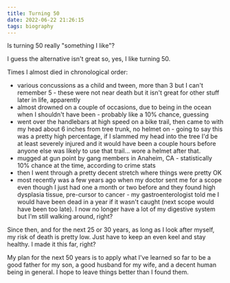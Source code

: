 ```yaml
---
title: Turning 50
date: 2022-06-22 21:26:15
tags: biography
---
```


Is turning 50 really "something I like"?

<!-- more -->

I guess the alternative isn't great so, yes, I like turning 50.

Times I almost died in chronological order:

- various concussions as a child and tween, more than 3 but I can't remember 5 - these were not near death but it isn't great for other stuff later in life, apparently
- almost drowned on a couple of occasions, due to being in the ocean when I shouldn't have been - probably like a 10% chance, guessing
- went over the handlebars at high speed on a bike trail, then came to with my head about 6 inches from tree trunk, no helmet on - going to say this was a pretty high percentage, if I slammed my head into the tree I'd be at least severely injured and it would have been a couple hours before anyone else was likely to use that trail... wore a helmet after that.
- mugged at gun point by gang members in Anaheim, CA - statistically 10% chance at the time, according to crime stats
- then I went through a pretty decent stretch where things were pretty OK
- most recently was a few years ago when my doctor sent me for a scope even though I just had one a month or two before and they found high dysplasia tissue, pre-cursor to cancer - my gastroenterologist told me I would have been dead in a year if it wasn't caught (next scope would have been too late). I now no longer have a lot of my digestive system but I'm still walking around, right?

Since then, and for the next 25 or 30 years, as long as I look after myself, my risk of death is pretty low. Just have to keep an even keel and stay healthy. I made it this far, right?

My plan for the next 50 years is to apply what I've learned so far to be a good father for my son, a good husband for my wife, and a decent human being in general. I hope to leave things better than I found them. 